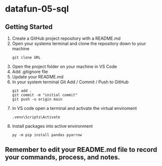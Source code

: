 # datafun-05-sql

## Getting Started
1. Create a GitHub project repository with a README.md
2. Open your systems terminal and clone the repository down to your machine
   ```
   git clone URL
   ```
3. Open the project folder on your machine in VS Code
4. Add .gitignore file
5. Update your README.md
6. In your system terminal Git Add / Commit / Push to GitHub
   ```
   git add .
   git commit -m "initial commit"
   git push -u origin main
   ```
7. In VS code open a terminal and activate the virtual enviroment
   ```
   .venv\Scripts\Activate
   ```
8. Install packages into active environment
   ```
   py -m pip install pandas pyarrow
   ```
## Remember to edit your README.md file to record your commands, process, and notes.
   
